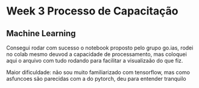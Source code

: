 # Week 3 Processo de Capacitação

## Machine Learning

Consegui rodar com sucesso o notebook proposto pelo grupo go.ias, rodei no colab mesmo deuvod a capacidade de processamento, mas coloquei aqui o arquivo com tudo rodando para facilitar a visualizaão do que fiz.

Maior dificuldade: não sou muito familiarizado com tensorflow, mas como asfuncoes são parecidas com a do pytorch, deu para entender tranquilo